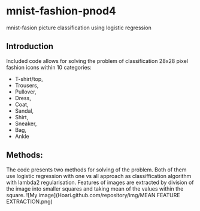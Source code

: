 # mnist-fashion-pnod4
mnist-fasion picture classification using logistic regression
## Introduction
Included code allows for solving the problem of classification 28x28 pixel fashion icons within 10 categories:
- T-shirt/top,
- Trousers,
- Pullover,
- Dress,
- Coat,
- Sandal,
- Shirt,
- Sneaker,
- Bag,
- Ankle
## Methods:
The code presents two methods for solving of the problem. Both of them use logistic regression with one vs all approach as classiffication algorithm with lambda2 regularisation.
Features of images are extracted by division of the image into smaller squares and taking mean of the values within the square.
![My image](Hoari.github.com/repository/img/MEAN FEATURE EXTRACTION.png)



